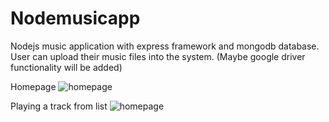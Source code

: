 # Nodemusicapp
 Nodejs music application with express framework and mongodb database. User can upload their music files into the system. (Maybe google driver functionality will be added) 
 
 Homepage
![homepage](http://i65.tinypic.com/2wdzslv.png)

Playing a track from list
![homepage](http://i66.tinypic.com/m9orpt.png)
